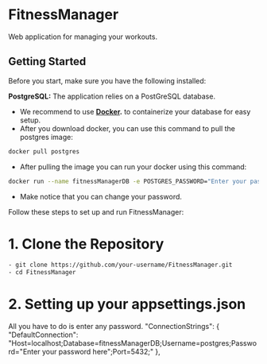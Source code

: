 # FitnessManager
Web application for managing your workouts.

## Getting Started

Before you start, make sure you have the following installed:

**PostgreSQL:** The application relies on a PostGreSQL database.
    
- We recommend to use **[Docker](https://www.docker.com/products/docker-desktop/).** to containerize your database for easy setup.
- After you download docker, you can use this command to pull the postgres image:
```bash
docker pull postgres
```
- After pulling the image you can run your docker using this command:
```bash
docker run --name fitnessManagerDB -e POSTGRES_PASSWORD="Enter your password here" -p 5432:5432 -d postgres
```
- Make notice that you can change your password.



Follow these steps to set up and run FitnessManager:

# 1. Clone the Repository

```bash
- git clone https://github.com/your-username/FitnessManager.git
- cd FitnessManager
```

# 2. Setting up your appsettings.json

All you have to do is enter any password.
"ConnectionStrings": {
    "DefaultConnection": "Host=localhost;Database=fitnessManagerDB;Username=postgres;Password="Enter your password here";Port=5432;"
},
